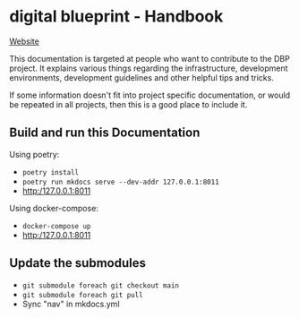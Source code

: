# digital blueprint - Handbook

[Website](https://handbook.digital-blueprint.org/)

This documentation is targeted at people who want to contribute to the DBP
project. It explains various things regarding the infrastructure, development
environments, development guidelines and other helpful tips and tricks.

If some information doesn't fit into project specific documentation, or would be
repeated in all projects, then this is a good place to include it.

## Build and run this Documentation

Using poetry:

* `poetry install`
* `poetry run mkdocs serve --dev-addr 127.0.0.1:8011`
* <http:/127.0.0.1:8011>

Using docker-compose:

* `docker-compose up`
* <http:/127.0.0.1:8011>

## Update the submodules

* `git submodule foreach git checkout main`
* `git submodule foreach git pull`
* Sync "nav" in mkdocs.yml
